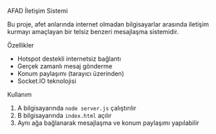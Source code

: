  AFAD İletişim Sistemi

Bu proje, afet anlarında internet olmadan bilgisayarlar arasında iletişim kurmayı amaçlayan bir telsiz benzeri mesajlaşma sistemidir.

 Özellikler
- Hotspot destekli internetsiz bağlantı
- Gerçek zamanlı mesaj gönderme
- Konum paylaşımı (tarayıcı üzerinden)
- Socket.IO teknolojisi

 Kullanım
1. A bilgisayarında `node server.js` çalıştırılır
2. B bilgisayarında `index.html` açılır
3. Aynı ağa bağlanarak mesajlaşma ve konum paylaşımı yapılabilir
